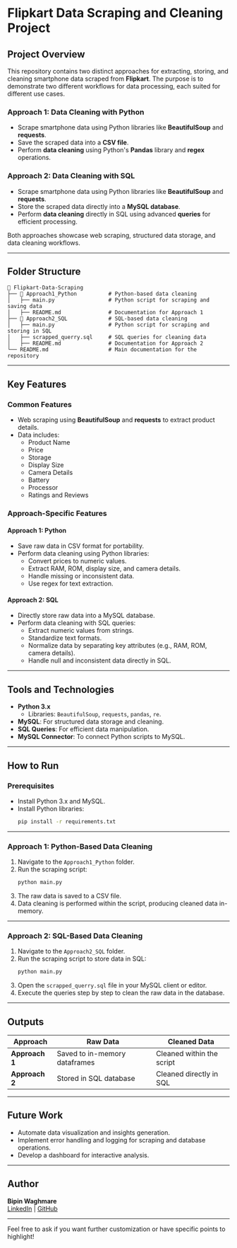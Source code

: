 # Flipkart Data Scraping and Cleaning Project

## Project Overview

This repository contains two distinct approaches for extracting, storing, and cleaning smartphone data scraped from **Flipkart**. The purpose is to demonstrate two different workflows for data processing, each suited for different use cases.

### **Approach 1: Data Cleaning with Python**
- Scrape smartphone data using Python libraries like **BeautifulSoup** and **requests**.
- Save the scraped data into a **CSV file**.
- Perform **data cleaning** using Python's **Pandas** library and **regex** operations.

### **Approach 2: Data Cleaning with SQL**
- Scrape smartphone data using Python libraries like **BeautifulSoup** and **requests**.
- Store the scraped data directly into a **MySQL database**.
- Perform **data cleaning** directly in SQL using advanced **queries** for efficient processing.

Both approaches showcase web scraping, structured data storage, and data cleaning workflows.

---

## Folder Structure

```plaintext
📂 Flipkart-Data-Scraping
├── 📁 Approach1_Python          # Python-based data cleaning
│   ├── main.py                 # Python script for scraping and saving data
│   ├── README.md               # Documentation for Approach 1
├── 📁 Approach2_SQL             # SQL-based data cleaning
│   ├── main.py                 # Python script for scraping and storing in SQL
│   ├── scrapped_querry.sql     # SQL queries for cleaning data
│   ├── README.md               # Documentation for Approach 2
└── README.md                   # Main documentation for the repository
```

---

## Key Features

### Common Features
- Web scraping using **BeautifulSoup** and **requests** to extract product details.
- Data includes:
  - Product Name
  - Price
  - Storage
  - Display Size
  - Camera Details
  - Battery
  - Processor
  - Ratings and Reviews

### Approach-Specific Features

#### **Approach 1: Python**
- Save raw data in CSV format for portability.
- Perform data cleaning using Python libraries:
  - Convert prices to numeric values.
  - Extract RAM, ROM, display size, and camera details.
  - Handle missing or inconsistent data.
  - Use regex for text extraction.

#### **Approach 2: SQL**
- Directly store raw data into a MySQL database.
- Perform data cleaning with SQL queries:
  - Extract numeric values from strings.
  - Standardize text formats.
  - Normalize data by separating key attributes (e.g., RAM, ROM, camera details).
  - Handle null and inconsistent data directly in SQL.

---

## Tools and Technologies

- **Python 3.x**
  - Libraries: `BeautifulSoup`, `requests`, `pandas`, `re`.
- **MySQL**: For structured data storage and cleaning.
- **SQL Queries**: For efficient data manipulation.
- **MySQL Connector**: To connect Python scripts to MySQL.

---

## How to Run

### Prerequisites
- Install Python 3.x and MySQL.
- Install Python libraries:
  ```bash
  pip install -r requirements.txt
  ```

---

### **Approach 1: Python-Based Data Cleaning**
1. Navigate to the `Approach1_Python` folder.
2. Run the scraping script:
   ```bash
   python main.py
   ```
3. The raw data is saved to a CSV file.
4. Data cleaning is performed within the script, producing cleaned data in-memory.

---

### **Approach 2: SQL-Based Data Cleaning**
1. Navigate to the `Approach2_SQL` folder.
2. Run the scraping script to store data in SQL:
   ```bash
   python main.py
   ```
3. Open the `scrapped_querry.sql` file in your MySQL client or editor.
4. Execute the queries step by step to clean the raw data in the database.

---

## Outputs

| Approach       | Raw Data                   | Cleaned Data             |
|----------------|----------------------------|--------------------------|
| **Approach 1** | Saved to in-memory dataframes | Cleaned within the script |
| **Approach 2** | Stored in SQL database     | Cleaned directly in SQL  |

---

## Future Work
- Automate data visualization and insights generation.
- Implement error handling and logging for scraping and database operations.
- Develop a dashboard for interactive analysis.

---

## Author

**Bipin Waghmare**  
[LinkedIn](https://www.linkedin.com/in/bipin-waghmare-2bb623167/) | [GitHub](https://github.com/bipinwaghmare)

---

Feel free to ask if you want further customization or have specific points to highlight!
